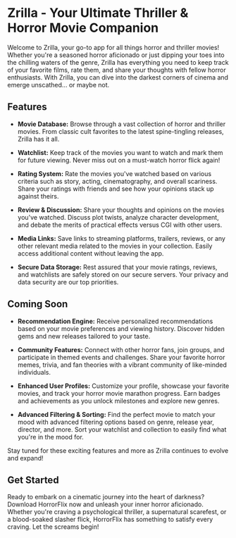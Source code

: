 # Zrilla - Your Ultimate Thriller & Horror Movie Companion

Welcome to Zrilla, your go-to app for all things horror and thriller movies! Whether you're a seasoned horror aficionado or just dipping your toes into the chilling waters of the genre, Zrilla has everything you need to keep track of your favorite films, rate them, and share your thoughts with fellow horror enthusiasts. With Zrilla, you can dive into the darkest corners of cinema and emerge unscathed... or maybe not.

## Features

- **Movie Database:** Browse through a vast collection of horror and thriller movies. From classic cult favorites to the latest spine-tingling releases, Zrilla has it all.

- **Watchlist:** Keep track of the movies you want to watch and mark them for future viewing. Never miss out on a must-watch horror flick again!

- **Rating System:** Rate the movies you've watched based on various criteria such as story, acting, cinematography, and overall scariness. Share your ratings with friends and see how your opinions stack up against theirs.

- **Review & Discussion:** Share your thoughts and opinions on the movies you've watched. Discuss plot twists, analyze character development, and debate the merits of practical effects versus CGI with other users.

- **Media Links:** Save links to streaming platforms, trailers, reviews, or any other relevant media related to the movies in your collection. Easily access additional content without leaving the app.

- **Secure Data Storage:** Rest assured that your movie ratings, reviews, and watchlists are safely stored on our secure servers. Your privacy and data security are our top priorities.

## Coming Soon

- **Recommendation Engine:** Receive personalized recommendations based on your movie preferences and viewing history. Discover hidden gems and new releases tailored to your taste.

- **Community Features:** Connect with other horror fans, join groups, and participate in themed events and challenges. Share your favorite horror memes, trivia, and fan theories with a vibrant community of like-minded individuals.

- **Enhanced User Profiles:** Customize your profile, showcase your favorite movies, and track your horror movie marathon progress. Earn badges and achievements as you unlock milestones and explore new genres.

- **Advanced Filtering & Sorting:** Find the perfect movie to match your mood with advanced filtering options based on genre, release year, director, and more. Sort your watchlist and collection to easily find what you're in the mood for.

Stay tuned for these exciting features and more as Zrilla continues to evolve and expand!

## Get Started

Ready to embark on a cinematic journey into the heart of darkness? Download HorrorFlix now and unleash your inner horror aficionado. Whether you're craving a psychological thriller, a supernatural scarefest, or a blood-soaked slasher flick, HorrorFlix has something to satisfy every craving. Let the screams begin!
